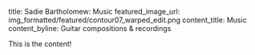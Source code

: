 title: Sadie Bartholomew: Music
featured_image_url: img_formatted/featured/contour07_warped_edit.png
content_title: Music
content_byline: Guitar compositions & recordings

This is the content!
